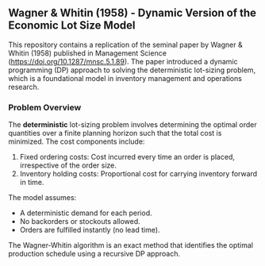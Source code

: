 ## Wagner & Whitin (1958) - Dynamic Version of the Economic Lot Size Model
This repository contains a replication of the seminal paper by Wagner & Whitin (1958) published in Management Science (https://doi.org/10.1287/mnsc.5.1.89). The paper introduced a dynamic programming (DP) approach to solving the deterministic lot-sizing problem, which is a foundational model in inventory management and operations research.

### Problem Overview
The **deterministic** lot-sizing problem involves determining the optimal order quantities over a finite planning horizon such that the total cost is minimized. The cost components include:

1. Fixed ordering costs: Cost incurred every time an order is placed, irrespective of the order size.
2. Inventory holding costs: Proportional cost for carrying inventory forward in time.

The model assumes:

- A deterministic demand for each period.
- No backorders or stockouts allowed.
- Orders are fulfilled instantly (no lead time).

The Wagner-Whitin algorithm is an exact method that identifies the optimal production schedule using a recursive DP approach.